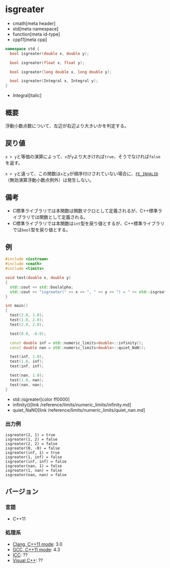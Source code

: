 # isgreater
* cmath[meta header]
* std[meta namespace]
* function[meta id-type]
* cpp11[meta cpp]

```cpp
namespace std {
  bool isgreater(double x, double y);

  bool isgreater(float x, float y);

  bool isgreater(long double x, long double y);

  bool isgreater(Integral x, Integral y);
}
```
* Integral[italic]

## 概要
浮動小数点数について、左辺が右辺より大きいかを判定する。



## 戻り値
`x > y`と等価の演算によって、`x`が`y`より大きければ`true`、そうでなければ`false`を返す。

`x > y`と違って、この関数は`x`と`y`が順序付けされていない場合に、[`FE_INVALID`](/reference/cfenv/fe_invalid.md)（無効演算浮動小数点例外）は発生しない。


## 備考
- C標準ライブラリでは本関数は関数マクロとして定義されるが、C++標準ライブラリでは関数として定義される。
- C標準ライブラリでは本関数は`int`型を戻り値とするが、C++標準ライブラリでは`bool`型を戻り値とする。


## 例
```cpp example
#include <iostream>
#include <cmath>
#include <limits>

void test(double x, double y)
{
  std::cout << std::boolalpha;
  std::cout << "isgreater(" << x << ", " << y << ") = " << std::isgreater(x, y) << std::endl;
}

int main()
{
  test(2.0, 1.0);
  test(1.0, 2.0);
  test(2.0, 2.0);

  test(0.0, -0.0);

  const double inf = std::numeric_limits<double>::infinity();
  const double nan = std::numeric_limits<double>::quiet_NaN();

  test(inf, 1.0);
  test(1.0, inf);
  test(inf, inf);

  test(nan, 1.0);
  test(1.0, nan);
  test(nan, nan);
}
```
* std::isgreater[color ff0000]
* infinity()[link /reference/limits/numeric_limits/infinity.md]
* quiet_NaN()[link /reference/limits/numeric_limits/quiet_nan.md]

### 出力例
```
isgreater(2, 1) = true
isgreater(1, 2) = false
isgreater(2, 2) = false
isgreater(0, -0) = false
isgreater(inf, 1) = true
isgreater(1, inf) = false
isgreater(inf, inf) = false
isgreater(nan, 1) = false
isgreater(1, nan) = false
isgreater(nan, nan) = false
```

## バージョン
### 言語
- C++11

### 処理系
- [Clang, C++11 mode](/implementation.md#clang): 3.0
- [GCC, C++11 mode](/implementation.md#gcc): 4.3
- [ICC](/implementation.md#icc): ??
- [Visual C++](/implementation.md#visual_cpp): ??
